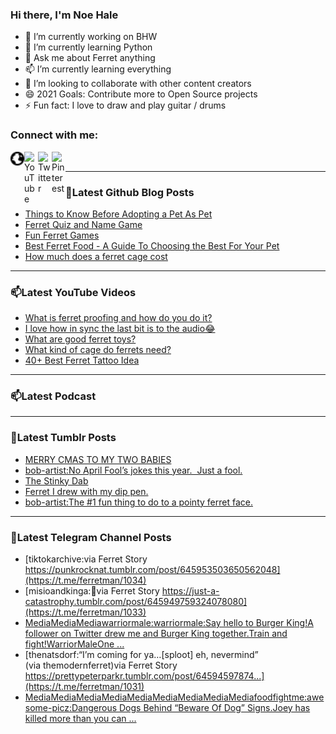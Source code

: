 ### Hi there, I'm Noe Hale

- 🔭 I’m currently working on BHW
- 🌱 I’m currently learning Python
- 💬 Ask me about Ferret anything
- 📫 I’m currently learning everything
- 🔭 I’m looking to collaborate with other content creators
- 😄 2021 Goals: Contribute more to Open Source projects
- ⚡ Fun fact: I love to draw and play guitar / drums

### Connect with me:

[<img align="left" alt="ferretvoice.com" width="22px" src="https://raw.githubusercontent.com/iconic/open-iconic/master/svg/globe.svg" />](https://ferretvoice.com)
[<img align="left" alt="YouTube" width="22px" src="https://cdn.jsdelivr.net/npm/simple-icons@v3/icons/youtube.svg" />](https://www.youtube.com/channel/UCk665XTfaMLVwFVWUmgnDiw)
[<img align="left" alt="Twitter" width="22px" src="https://cdn.jsdelivr.net/npm/simple-icons@v3/icons/twitter.svg" />](https://twitter.com/voiceferret)
[<img align="left" alt="Pinterest" width="22px" src="https://cdn.jsdelivr.net/npm/simple-icons@v3/icons/pinterest.svg" />](https://www.pinterest.com/voiceferret/)

<br />

---
### 🔭Latest Github Blog Posts
<!-- GITHUB:START -->
- [Things to Know Before Adopting a Pet As Pet](http://noehale.github.io/things-to-know-before-adopting-a-pet-as-pet/)
- [Ferret Quiz and Name Game](http://noehale.github.io/ferret-quiz/)
- [Fun Ferret Games](http://noehale.github.io/fun-ferret-games/)
- [Best Ferret Food - A Guide To Choosing the Best For Your Pet](http://noehale.github.io/best-ferret-food/)
- [How much does a ferret cage cost](http://noehale.github.io/how-much-does-a-ferret-cage-cost/)
<!-- GITHUB:END -->
---
### 📫Latest YouTube Videos

<!-- YOUTUBE:START -->
- [What is ferret proofing and how do you do it?](https://www.youtube.com/watch?v=81Syh_DJBQQ)
- [I love how in sync the last bit is to the audio😂](https://www.youtube.com/watch?v=WHBeGHwSlGY)
- [What are good ferret toys?](https://www.youtube.com/watch?v=tPxRilBzc0s)
- [What kind of cage do ferrets need?](https://www.youtube.com/watch?v=xzz6hC3sR5A)
- [40+ Best Ferret Tattoo Idea](https://www.youtube.com/watch?v=KIKqduR6Xcs)
<!-- YOUTUBE:END -->

---
### 📫Latest Podcast

<!-- PODCAST:START -->
<!-- PODCAST:END -->
---
### 📝Latest Tumblr Posts

<!-- TUMBLR:START -->
- [MERRY CMAS TO MY TWO BABIES](https://come-forth-into-the-light.tumblr.com/post/645942185155543040)
- [bob-artist:No April Fool’s jokes this year.  Just a fool.](https://come-forth-into-the-light.tumblr.com/post/645919549639753729)
- [The Stinky Dab](https://come-forth-into-the-light.tumblr.com/post/645896858113376258)
- [Ferret I drew with my dip pen.](https://come-forth-into-the-light.tumblr.com/post/645851585298235392)
- [bob-artist:The #1 fun thing to do to a pointy ferret face.](https://come-forth-into-the-light.tumblr.com/post/645828961850490880)
<!-- TUMBLR:END -->
---
### 📝Latest Telegram Channel Posts

<!-- TELEGRAM:START -->
- [tiktokarchive:via Ferret Story https://punkrocknat.tumblr.com/post/645953503650562048](https://t.me/ferretman/1034)
- [misioandkinga:🙈via Ferret Story https://just-a-catastrophy.tumblr.com/post/645949759324078080](https://t.me/ferretman/1033)
- [MediaMediaMediawarriormale:warriormale:Say hello to Burger King!A follower on Twitter drew me and Burger King together.Train and fight!WarriorMaleOne ...](https://t.me/ferretman/1032)
- [thenatsdorf:“I’m coming for ya…[sploot] eh, nevermind” (via themodernferret)via Ferret Story https://prettypeterparkr.tumblr.com/post/64594597874...](https://t.me/ferretman/1031)
- [MediaMediaMediaMediaMediaMediaMediaMediaMediafoodfightme:awesome-picz:Dangerous Dogs Behind “Beware Of Dog” Signs.Joey has killed more than you can ...](https://t.me/ferretman/1030)
<!-- TELEGRAM:END -->
